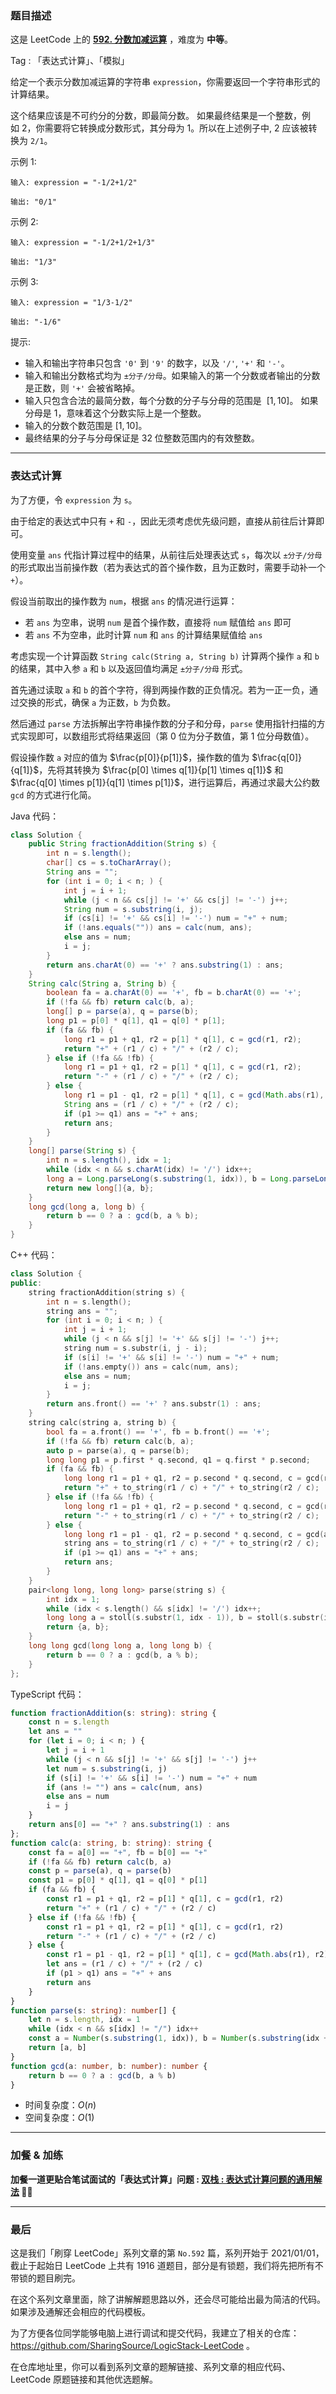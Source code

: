 ### 题目描述

这是 LeetCode 上的 **[592. 分数加减运算](https://leetcode.cn/problems/fraction-addition-and-subtraction/solution/by-ac_oier-rmpy/)** ，难度为 **中等**。

Tag : 「表达式计算」、「模拟」



给定一个表示分数加减运算的字符串 `expression`，你需要返回一个字符串形式的计算结果。 

这个结果应该是不可约分的分数，即最简分数。 如果最终结果是一个整数，例如 $2$，你需要将它转换成分数形式，其分母为 $1$。所以在上述例子中, $2$ 应该被转换为 `2/1`。

示例 1:
```
输入: expression = "-1/2+1/2"

输出: "0/1"
```
示例 2:
```
输入: expression = "-1/2+1/2+1/3"

输出: "1/3"
```
示例 3:
```
输入: expression = "1/3-1/2"

输出: "-1/6"
```

提示:
* 输入和输出字符串只包含 `'0'` 到 `'9'` 的数字，以及 `'/'`, `'+'` 和 `'-'`。 
* 输入和输出分数格式均为 `±分子/分母`。如果输入的第一个分数或者输出的分数是正数，则 `'+'` 会被省略掉。
* 输入只包含合法的最简分数，每个分数的分子与分母的范围是  $[1,10]$。 如果分母是 $1$，意味着这个分数实际上是一个整数。
* 输入的分数个数范围是 $[1,10]$。
* 最终结果的分子与分母保证是 $32$ 位整数范围内的有效整数。

---

### 表达式计算

为了方便，令 `expression` 为 `s`。

由于给定的表达式中只有 `+` 和 `-`，因此无须考虑优先级问题，直接从前往后计算即可。

使用变量 `ans` 代指计算过程中的结果，从前往后处理表达式 `s`，每次以 `±分子/分母` 的形式取出当前操作数（若为表达式的首个操作数，且为正数时，需要手动补一个 `+`）。

假设当前取出的操作数为 `num`，根据 `ans` 的情况进行运算：

* 若 `ans` 为空串，说明 `num` 是首个操作数，直接将 `num` 赋值给 `ans` 即可
* 若 `ans` 不为空串，此时计算 `num` 和 `ans` 的计算结果赋值给 `ans`

考虑实现一个计算函数 `String calc(String a, String b)` 计算两个操作 `a` 和 `b` 的结果，其中入参 `a` 和 `b` 以及返回值均满足 `±分子/分母` 形式。

首先通过读取 `a` 和 `b` 的首个字符，得到两操作数的正负情况。若为一正一负，通过交换的形式，确保 `a` 为正数，`b` 为负数。

然后通过 `parse` 方法拆解出字符串操作数的分子和分母，`parse` 使用指针扫描的方式实现即可，以数组形式将结果返回（第 $0$ 位为分子数值，第 $1$ 位分母数值）。

假设操作数 `a` 对应的值为 $\frac{p[0]}{p[1]}$，操作数的值为 $\frac{q[0]}{q[1]}$，先将其转换为 $\frac{p[0] \times q[1]}{p[1] \times q[1]}$ 和 $\frac{q[0] \times p[1]}{q[1] \times p[1]}$，进行运算后，再通过求最大公约数 `gcd` 的方式进行化简。

Java 代码：
```Java
class Solution {
    public String fractionAddition(String s) {
        int n = s.length();
        char[] cs = s.toCharArray();
        String ans = "";
        for (int i = 0; i < n; ) {
            int j = i + 1;
            while (j < n && cs[j] != '+' && cs[j] != '-') j++;
            String num = s.substring(i, j);
            if (cs[i] != '+' && cs[i] != '-') num = "+" + num;
            if (!ans.equals("")) ans = calc(num, ans);
            else ans = num;
            i = j;
        }
        return ans.charAt(0) == '+' ? ans.substring(1) : ans;
    }
    String calc(String a, String b) {
        boolean fa = a.charAt(0) == '+', fb = b.charAt(0) == '+';
        if (!fa && fb) return calc(b, a);
        long[] p = parse(a), q = parse(b);
        long p1 = p[0] * q[1], q1 = q[0] * p[1];
        if (fa && fb) {
            long r1 = p1 + q1, r2 = p[1] * q[1], c = gcd(r1, r2);
            return "+" + (r1 / c) + "/" + (r2 / c);
        } else if (!fa && !fb) {
            long r1 = p1 + q1, r2 = p[1] * q[1], c = gcd(r1, r2);
            return "-" + (r1 / c) + "/" + (r2 / c);
        } else {
            long r1 = p1 - q1, r2 = p[1] * q[1], c = gcd(Math.abs(r1), r2);
            String ans = (r1 / c) + "/" + (r2 / c);
            if (p1 >= q1) ans = "+" + ans;
            return ans;
        }
    }
    long[] parse(String s) {
        int n = s.length(), idx = 1;
        while (idx < n && s.charAt(idx) != '/') idx++;
        long a = Long.parseLong(s.substring(1, idx)), b = Long.parseLong(s.substring(idx + 1));
        return new long[]{a, b};
    }
    long gcd(long a, long b) {
        return b == 0 ? a : gcd(b, a % b);
    }
}
```
C++ 代码：
```C++
class Solution {
public:
    string fractionAddition(string s) {
        int n = s.length();
        string ans = "";
        for (int i = 0; i < n; ) {
            int j = i + 1;
            while (j < n && s[j] != '+' && s[j] != '-') j++;
            string num = s.substr(i, j - i);
            if (s[i] != '+' && s[i] != '-') num = "+" + num;
            if (!ans.empty()) ans = calc(num, ans);
            else ans = num;
            i = j;
        }
        return ans.front() == '+' ? ans.substr(1) : ans;
    }
    string calc(string a, string b) {
        bool fa = a.front() == '+', fb = b.front() == '+';
        if (!fa && fb) return calc(b, a);
        auto p = parse(a), q = parse(b);
        long long p1 = p.first * q.second, q1 = q.first * p.second;
        if (fa && fb) {
            long long r1 = p1 + q1, r2 = p.second * q.second, c = gcd(r1, r2);
            return "+" + to_string(r1 / c) + "/" + to_string(r2 / c);
        } else if (!fa && !fb) {
            long long r1 = p1 + q1, r2 = p.second * q.second, c = gcd(r1, r2);
            return "-" + to_string(r1 / c) + "/" + to_string(r2 / c);
        } else {
            long long r1 = p1 - q1, r2 = p.second * q.second, c = gcd(abs(r1), r2);
            string ans = to_string(r1 / c) + "/" + to_string(r2 / c);
            if (p1 >= q1) ans = "+" + ans;
            return ans;
        }
    }
    pair<long long, long long> parse(string s) {
        int idx = 1;
        while (idx < s.length() && s[idx] != '/') idx++;
        long long a = stoll(s.substr(1, idx - 1)), b = stoll(s.substr(idx + 1));
        return {a, b};
    }
    long long gcd(long long a, long long b) {
        return b == 0 ? a : gcd(b, a % b);
    }
};
```
TypeScript 代码：
```TypeScript
function fractionAddition(s: string): string {
    const n = s.length
    let ans = ""
    for (let i = 0; i < n; ) {
        let j = i + 1
        while (j < n && s[j] != '+' && s[j] != '-') j++
        let num = s.substring(i, j)
        if (s[i] != '+' && s[i] != '-') num = "+" + num
        if (ans != "") ans = calc(num, ans)
        else ans = num
        i = j
    }
    return ans[0] == "+" ? ans.substring(1) : ans
};
function calc(a: string, b: string): string {
    const fa = a[0] == "+", fb = b[0] == "+"
    if (!fa && fb) return calc(b, a)
    const p = parse(a), q = parse(b)
    const p1 = p[0] * q[1], q1 = q[0] * p[1]
    if (fa && fb) {
        const r1 = p1 + q1, r2 = p[1] * q[1], c = gcd(r1, r2)
        return "+" + (r1 / c) + "/" + (r2 / c)
    } else if (!fa && !fb) {
        const r1 = p1 + q1, r2 = p[1] * q[1], c = gcd(r1, r2)
        return "-" + (r1 / c) + "/" + (r2 / c)
    } else {
        const r1 = p1 - q1, r2 = p[1] * q[1], c = gcd(Math.abs(r1), r2)
        let ans = (r1 / c) + "/" + (r2 / c)
        if (p1 > q1) ans = "+" + ans
        return ans
    }
}
function parse(s: string): number[] {
    let n = s.length, idx = 1
    while (idx < n && s[idx] != "/") idx++
    const a = Number(s.substring(1, idx)), b = Number(s.substring(idx + 1))
    return [a, b]
}
function gcd(a: number, b: number): number {
    return b == 0 ? a : gcd(b, a % b)
}
```
* 时间复杂度：$O(n)$
* 空间复杂度：$O(1)$

---

### 加餐 & 加练

**加餐一道更贴合笔试面试的「表达式计算」问题 : [双栈 : 表达式计算问题的通用解法](https://mp.weixin.qq.com/s?__biz=MzU4NDE3MTEyMA==&mid=2247492602&idx=1&sn=135fd5b530189f13e0395414a6b47893) 🎉🎉**

---

### 最后

这是我们「刷穿 LeetCode」系列文章的第 `No.592` 篇，系列开始于 2021/01/01，截止于起始日 LeetCode 上共有 1916 道题目，部分是有锁题，我们将先把所有不带锁的题目刷完。

在这个系列文章里面，除了讲解解题思路以外，还会尽可能给出最为简洁的代码。如果涉及通解还会相应的代码模板。

为了方便各位同学能够电脑上进行调试和提交代码，我建立了相关的仓库：https://github.com/SharingSource/LogicStack-LeetCode 。

在仓库地址里，你可以看到系列文章的题解链接、系列文章的相应代码、LeetCode 原题链接和其他优选题解。

